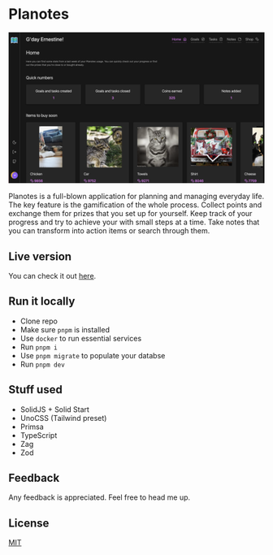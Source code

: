 # Planotes

[![Planotes dashboard screenshoot](public/example.png)](https://planotes.xyz/)

Planotes is a full-blown application for planning and managing everyday life. The key feature is the gamification of the whole process. Collect points and exchange them for prizes that you set up for yourself.
Keep track of your progress and try to achieve your with small steps at a time. Take notes that you can transform into action items or search through them.

## Live version

You can check it out [here](https://planotes.xyz/).

## Run it locally

- Clone repo
- Make sure `pnpm` is installed
- Use `docker` to run essential services
- Run `pnpm i`
- Use `pnpm migrate` to populate your databse
- Run `pnpm dev`

## Stuff used

- SolidJS + Solid Start
- UnoCSS (Tailwind preset)
- Primsa
- TypeScript
- Zag
- Zod

## Feedback

Any feedback is appreciated. Feel free to head me up.

## License

[MIT](https://choosealicense.com/licenses/mit/)

